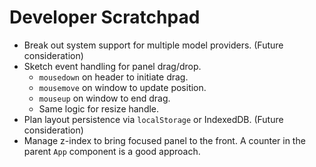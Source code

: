 
# Developer Scratchpad

*   Break out system support for multiple model providers. (Future consideration)
*   Sketch event handling for panel drag/drop.
    *   `mousedown` on header to initiate drag.
    *   `mousemove` on window to update position.
    *   `mouseup` on window to end drag.
    *   Same logic for resize handle.
*   Plan layout persistence via `localStorage` or IndexedDB. (Future consideration)
*   Manage z-index to bring focused panel to the front. A counter in the parent `App` component is a good approach.
